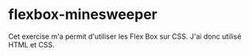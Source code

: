 # flexbox-minesweeper

Cet exercise m'a permit d'utiliser les Flex Box sur CSS. J'ai donc utilisé HTML et CSS.
